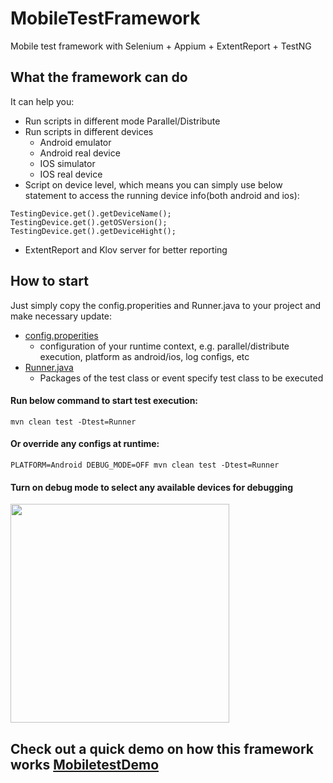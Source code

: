 # MobileTestFramework
Mobile test framework with Selenium + Appium + ExtentReport + TestNG

## What the framework can do
It can help you:
* Run scripts in different mode Parallel/Distribute
* Run scripts in different devices
  - Android emulator
  - Android real device
  - IOS simulator
  - IOS real device
* Script on device level, which means you can simply use below statement to access the running device info(both android and ios):
```
TestingDevice.get().getDeviceName();
TestingDevice.get().getOSVersion();
TestingDevice.get().getDeviceHight();
```
* ExtentReport and Klov server for better reporting 

## How to start  
Just simply copy the config.properities and Runner.java to your project and make necessary update:
* [config.properities](https://github.com/rayzhouzhj/MobileTestFramework/blob/master/config.properties)
  - configuration of your runtime context, e.g. parallel/distribute execution, platform as android/ios, log configs, etc
* [Runner.java](https://github.com/rayzhouzhj/MobileTestFramework/blob/master/src/test/java/com/github/demo/test/runner/Runner.java)
  - Packages of the test class or event specify test class to be executed
  
#### Run below command to start test execution:
```
mvn clean test -Dtest=Runner
```

#### Or override any configs at runtime:
```
PLATFORM=Android DEBUG_MODE=OFF mvn clean test -Dtest=Runner
```

#### Turn on debug mode to select any available devices for debugging
<img src="https://github.com/rayzhouzhj/MobileTestFramework/blob/master/screenshot-refs/choosedevice.png" width="350">


## Check out a quick demo on how this framework works [MobiletestDemo](https://github.com/rayzhouzhj/MobileTestDemo)
